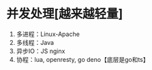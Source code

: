 # 并发处理[越来越轻量]
1. 多进程：Linux-Apache
2. 多线程：Java
3. 异步IO：JS nginx
4. 协程：lua, openresty, go deno【底层是go和ts】